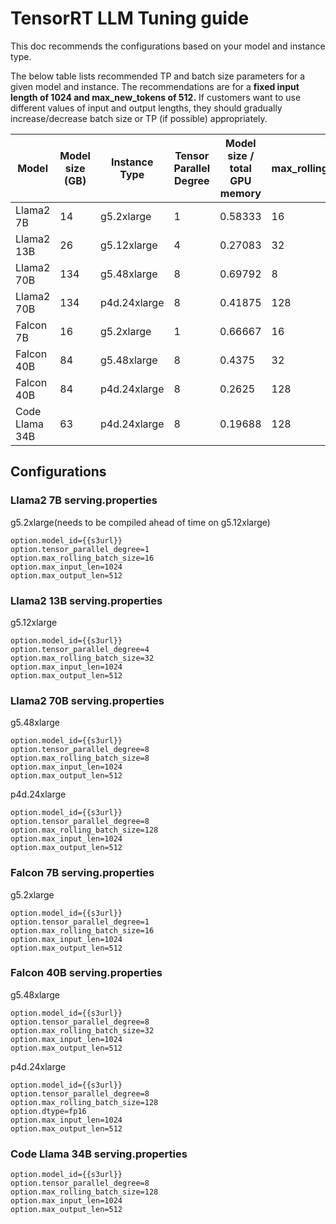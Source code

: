 # TensorRT LLM Tuning guide

This doc recommends the configurations based on your model and instance type.

The below table lists recommended TP and batch size parameters for a given model and instance.
The recommendations are for a **fixed input length of 1024 and max_new_tokens of 512.** If customers want to use different values of input and output lengths, they should gradually increase/decrease batch size or TP (if possible) appropriately.

| Model	          | Model size (GB)	 | Instance Type	 | Tensor Parallel Degree	 | Model size / total GPU memory	 | max_rolling_batch_size	 |
|-----------------|------------------|----------------|-------------------------|--------------------------------|-------------------------|
| Llama2 7B	      | 14	              | g5.2xlarge	    | 1	                      | 0.58333	                       | 16	                     |
| Llama2 13B	     | 26	              | g5.12xlarge	   | 4	                      | 0.27083	                       | 32	                     |
| Llama2 70B	     | 134	             | g5.48xlarge	   | 8	                      | 0.69792	                       | 8	                      |
| Llama2 70B	     | 134	             | p4d.24xlarge	  | 8	                      | 0.41875	                       | 128	                    |
| Falcon 7B	      | 16	              | g5.2xlarge	    | 1	                      | 0.66667	                       | 16	                     |
| Falcon 40B	     | 84	              | g5.48xlarge	   | 8	                      | 0.4375	                        | 32	                     |
| Falcon 40B	     | 84	              | p4d.24xlarge	  | 8	                      | 0.2625	                        | 128	                    |
| Code Llama 34B	 | 63	              | p4d.24xlarge	  | 8	                      | 0.19688	                       | 128	                    |

## Configurations

### Llama2 7B serving.properties

g5.2xlarge(needs to be compiled ahead of time on g5.12xlarge)

```
option.model_id={{s3url}}
option.tensor_parallel_degree=1
option.max_rolling_batch_size=16
option.max_input_len=1024
option.max_output_len=512
```

### Llama2 13B serving.properties

g5.12xlarge

```
option.model_id={{s3url}}
option.tensor_parallel_degree=4
option.max_rolling_batch_size=32
option.max_input_len=1024
option.max_output_len=512
```

### Llama2 70B serving.properties

g5.48xlarge

```
option.model_id={{s3url}}
option.tensor_parallel_degree=8
option.max_rolling_batch_size=8
option.max_input_len=1024
option.max_output_len=512
```

p4d.24xlarge

```
option.model_id={{s3url}}
option.tensor_parallel_degree=8
option.max_rolling_batch_size=128
option.max_input_len=1024
option.max_output_len=512
```

### Falcon 7B serving.properties

g5.2xlarge

```
option.model_id={{s3url}}
option.tensor_parallel_degree=1
option.max_rolling_batch_size=16
option.max_input_len=1024
option.max_output_len=512
```

### Falcon 40B serving.properties

g5.48xlarge

```
option.model_id={{s3url}}
option.tensor_parallel_degree=8
option.max_rolling_batch_size=32
option.max_input_len=1024
option.max_output_len=512
```

p4d.24xlarge

```
option.model_id={{s3url}}
option.tensor_parallel_degree=8
option.max_rolling_batch_size=128
option.dtype=fp16
option.max_input_len=1024
option.max_output_len=512
```

### Code Llama 34B serving.properties

```
option.model_id={{s3url}}
option.tensor_parallel_degree=8
option.max_rolling_batch_size=128
option.max_input_len=1024
option.max_output_len=512
```